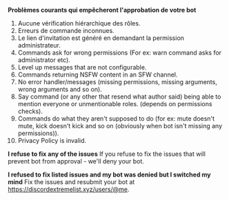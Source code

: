 **Problèmes courants qui empêcheront l'approbation de votre bot**
1. Aucune vérification hiérarchique des rôles.
2. Erreurs de commande inconnues.
3. Le lien d'invitation est généré en demandant la permission administrateur.
4. Commands ask for wrong permissions (For ex: warn command asks for administrator etc).
5. Level up messages that are not configurable.
6. Commands returning NSFW content in an SFW channel.
7. No error handler/messages (missing permissions, missing arguments, wrong arguments and so on).
8. Say command (or any other that resend what author said) being able to mention everyone or unmentionable roles. (depends on permissions checks).
9. Commands do what they aren't supposed to do (for ex: mute doesn't mute, kick doesn't kick and so on (obviously when bot isn't missing any permissions)).
10. Privacy Policy is invalid.

**I refuse to fix any of the issues** If you refuse to fix the issues that will prevent bot from approval - we'll deny your bot.

**I refused to fix listed issues and my bot was denied but I switched my mind** Fix the issues and resubmit your bot at <https://discordextremelist.xyz/users/@me>.